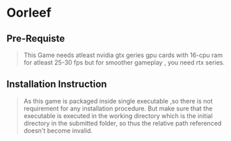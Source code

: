 # Oorleef

## Pre-Requiste
> This Game needs atleast nvidia gtx geries gpu cards with 16-cpu ram for atleast 25-30 fps but for smoother gameplay , you need rtx series.

## Installation Instruction 
> As this game is packaged inside single executable ,so there is not requirement for any installation procedure. But make sure that the executable is executed in the working directory which is the initial directory in the submitted folder, so thus the relative path referenced doesn't become invalid.
